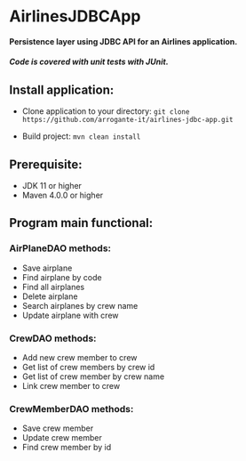 # AirlinesJDBCApp

#### Persistence layer using JDBC API for an Airlines application.
 
##### Code is covered with unit tests with JUnit. 

## Install application:
- Clone application to your directory:
`git clone https://github.com/arrogante-it/airlines-jdbc-app.git`

- Build project: `mvn clean install`

## Prerequisite:
- JDK 11 or higher
- Maven 4.0.0 or higher

## Program main functional:

### AirPlaneDAO methods:
- Save airplane
- Find airplane by code
- Find all airplanes
- Delete airplane
- Search airplanes by crew name
- Update airplane with crew

### CrewDAO methods:
- Add new crew member to crew
- Get list of crew members by crew id
- Get list of crew member by crew name
- Link crew member to crew

### CrewMemberDAO methods:
- Save crew member
- Update crew member
- Find crew member by id